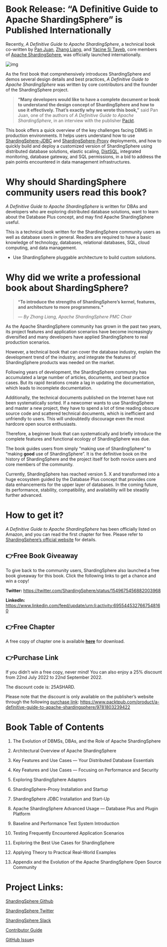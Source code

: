 # Book Release: “A Definitive Guide to Apache ShardingSphere” is Published Internationally

Recently, *A Definitive Guide to Apache ShardingSphere*, a technical book co-written by [Pan Juan](https://authors.packtpub.com/interview-with-trista-pan/), [Zhang Liang](https://authors.packtpub.com/interview-with-liang-jhang/), and [Yacine Si Tayeb](https://authors.packtpub.com/interview-with-yacine-si-tayeb/), core members of [Apache ShardingSphere](https://shardingsphere.apache.org/), was officially launched internationally.

![img](https://shardingsphere.apache.org/blog/img/2022_08_02_Book_Release_“A_Definitive_Guide_to_Apache_ShardingSphere”_is_Published_Internationally1.png)

As the first book that comprehensively introduces ShardingSphere and demos several design details and best practices, *A Definitive Guide to Apache ShardingSphere* was written by core contributors and the founder of the ShardingSphere project.

> **“Many developers would like to have a complete document or book to understand the design concept of ShardingSphere and how to use it effectively. That’s exactly why we wrote this book,”** said Pan Juan, one of the authors of *A Definitive Guide to Apache ShardingSphere*, in an interview with the publisher [Packt](https://www.packtpub.com/product/a-definitive-guide-to-apache-shardingsphere/9781803239422?_ga=2.37937258.852749829.1658727294-774469931.1657074273).

This book offers a quick overview of the key challenges facing DBMS in production environments. It helps users understand how to use [ShardingSphere-JDBC](https://shardingsphere.apache.org/document/current/en/overview/#shardingsphere-jdbc) and [ShardingSphere-Proxy](https://shardingsphere.apache.org/document/current/en/quick-start/shardingsphere-proxy-quick-start/) deployments, and how to quickly build and deploy a customized version of ShardingSphere using distributed database solutions, elastic scaling, [DistSQL](https://shardingsphere.apache.org/document/5.1.0/en/concepts/distsql/), integrated monitoring, database gateway, and SQL permissions, in a bid to address the pain points encountered in data management infrastructures.

# Why should ShardingSphere community users read this book?

*A Definitive Guide to Apache ShardingSphere* is written for DBAs and developers who are exploring distributed database solutions, want to learn about the Database Plus concept, and may find Apache ShardingSphere useful.

This is a technical book written for the ShardingSphere community users as well as database users in general. Readers are required to have a basic knowledge of technology, databases, relational databases, SQL, cloud computing, and data management.

- Use ShardingSphere pluggable architecture to build custom solutions.

# Why did we write a professional book about ShardingSphere?

> ***To introduce the strengths of ShardingSphere’s kernel, features, and architecture to more programmers.\***
>
> *— By Zhang Liang, Apache ShardingSphere PMC Chair*

As the Apache ShardingSphere community has grown in the past two years, its project features and application scenarios have become increasingly diversified and many developers have applied ShardingSphere to real production scenarios.

However, a technical book that can cover the database industry, explain the development trend of the industry, and integrate the features of ShardingSphere products was needed on the market.

Following years of development, the ShardingSphere community has accumulated a large number of articles, documents, and best practice cases. But its rapid iterations create a lag in updating the documentation, which leads to incomplete documentation.

Additionally, the technical documents published on the Internet have not been systematically sorted. If a newcomer wants to use ShardingSphere and master a new project, they have to spend a lot of time reading obscure source code and scattered technical documents, which is inefficient and unfriendly to users. This will undoubtedly discourage even the most hardcore open source enthusiasts.

Therefore, a beginner book that can systematically and briefly introduce the complete features and functional ecology of ShardingSphere was due.

The book guides users from simply “making use of ShardingSphere” to “making **good** use of ShardingSphere”. It is the definitive book on the history of ShardingSphere and the project itself for both novice users and core members of the community.

Currently, ShardingSphere has reached version 5. X and transformed into a huge ecosystem guided by the Database Plus concept that provides core data enhancements for the upper layer of databases. In the coming future, its performance, stability, compatibility, and availability will be steadily further advanced.

# How to get it?

*A Definitive Guide to Apache ShardingSphere* has been officially listed on Amazon, and you can read the first chapter for free. Please refer to [ShardingSphere’s official website](https://shardingsphere.apache.org/learning.html) for details.

## 👉Free Book Giveaway

To give back to the community users, ShardingSphere also launched a free book giveaway for this book. Click the following links to get a chance and win a copy!

**Twitter:** https://twitter.com/ShardingSphere/status/1549675456882003968

**LinkedIn:** https://www.linkedin.com/feed/update/urn:li:activity:6955445327667548160

## **👉Free Chapter**

A free copy of chapter one is available [**here**](https://www.amazon.com/Definitive-Guide-Apache-ShardingSphere-multi-model-dp-1803239425/dp/1803239425/ref=mt_other?_encoding=UTF8&me=&qid=1655188637&asin=1803239425&revisionId=&format=4&depth=1) for download.

## 👉Purchase Link

If you didn’t win a free copy, never mind! You can also enjoy a 25% discount from 22nd July 2022 to 22nd September 2022.

The discount code is: 25ASHARD.

Please note that the discount is only available on the publisher’s website through the following [purchase link](https://www.packtpub.com/product/a-definitive-guide-to-apache-shardingsphere/9781803239422): https://www.packtpub.com/product/a-definitive-guide-to-apache-shardingsphere/9781803239422

# Book Table of Contents

1. The Evolution of DBMSs, DBAs, and the Role of Apache ShardingSphere

2. Architectural Overview of Apache ShardingSphere

3. Key Features and Use Cases — Your Distributed Database Essentials

4. Key Features and Use Cases — Focusing on Performance and Security

5. Exploring ShardingSphere Adaptors

6. ShardingSphere-Proxy Installation and Startup

7. ShardingSphere JDBC Installation and Start-Up

8. Apache ShardingSphere Advanced Usage — Database Plus and Plugin Platform

9. Baseline and Performance Test System Introduction

10. Testing Frequently Encountered Application Scenarios

11. Exploring the Best Use Cases for ShardingSphere

12. Applying Theory to Practical Real-World Examples

13. Appendix and the Evolution of the Apache ShardingSphere Open Source Community

# Project Links:

[ShardingSphere Github](https://github.com/apache/shardingsphere/issues?page=1&q=is%3Aopen+is%3Aissue+label%3A"project%3A+OpenForce+2022")

[ShardingSphere Twitter](https://twitter.com/ShardingSphere)

[ShardingSphere Slack](https://join.slack.com/t/apacheshardingsphere/shared_invite/zt-sbdde7ie-SjDqo9~I4rYcR18bq0SYTg)

[Contributor Guide](https://shardingsphere.apache.org/community/cn/contribute/)

[GitHub Issue](https://github.com/apache/shardingsphere/issues)s
